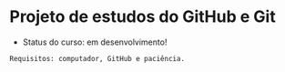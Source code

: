 <h1>Projeto de estudos do GitHub e Git</h1>

- Status do curso: em desenvolvimento!

```
Requisitos: computador, GitHub e paciência.
```
